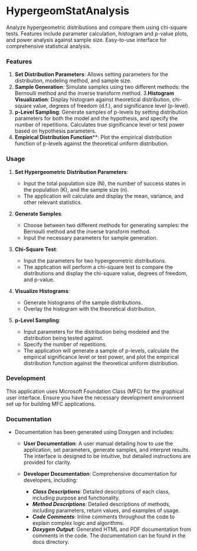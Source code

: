# HypergeomStatAnalysis
Analyze hypergeometric distributions and compare them using chi-square tests. Features include parameter calculation, histogram and p-value plots, and power analysis against sample size. Easy-to-use interface for comprehensive statistical analysis.

### Features

1. **Set Distribution Parameters**: Allows setting parameters for the distribution, modeling method, and sample size.
2. **Sample Generation**: Simulate samples using two different methods: the Bernoulli method and the inverse transform method.
3.**Histogram Visualization**: Display histogram against theoretical distribution, chi-square value, degrees of freedom (d.f.), and significance level (p-level).
4. **p-Level Sampling**: Generate samples of p-levels by setting distribution parameters for both the model and the hypothesis, and specify the number of repetitions. Calculates true significance level or test power based on hypothesis parameters.
5. **Empirical Distribution Function****: Plot the empirical distribution function of p-levels against the theoretical uniform distribution.

### Usage

1. **Set Hypergeometric Distribution Parameters**:
    - Input the total population size (N), the number of success states in the population (K), and the sample size (n).
    - The application will calculate and display the mean, variance, and other relevant statistics.

2. **Generate Samples**:
    - Choose between two different methods for generating samples: the Bernoulli method and the inverse transform method.
    - Input the necessary parameters for sample generation.

3. **Chi-Square Test**:
    - Input the parameters for two hypergeometric distributions.
    - The application will perform a chi-square test to compare the distributions and display the chi-square value, degrees of freedom, and p-value.

4. **Visualize Histograms**:
    - Generate histograms of the sample distributions.
    - Overlay the histogram with the theoretical distribution.

5. **p-Level Sampling**:
    - Input parameters for the distribution being modeled and the distribution being tested against.
    - Specify the number of repetitions.
    - The application will generate a sample of p-levels, calculate the empirical significance level or test power, and plot the empirical distribution function against the theoretical uniform distribution.

### Development

This application uses Microsoft Foundation Class (MFC) for the graphical user interface. Ensure you have the necessary development environment set up for building MFC applications.

### Documentation

- Documentation has been generated using Doxygen and includes:

    - **User Documentation**: A user manual detailing how to use the application, set parameters, generate samples, and interpret results. The interface is designed to be intuitive, but detailed instructions are provided for clarity.

   - **Developer Documentation**: Comprehensive documentation for developers, including:
        - ***Class Descriptions***: Detailed descriptions of each class, including purpose and functionality.
        - ***Method Descriptions***: Detailed descriptions of methods, including parameters, return values, and examples of usage.
        - ***Code Comments***: Inline comments throughout the code to explain complex logic and algorithms.
        - ***Doxygen Output***: Generated HTML and PDF documentation from comments in the code. The documentation can be found in the docs directory.
